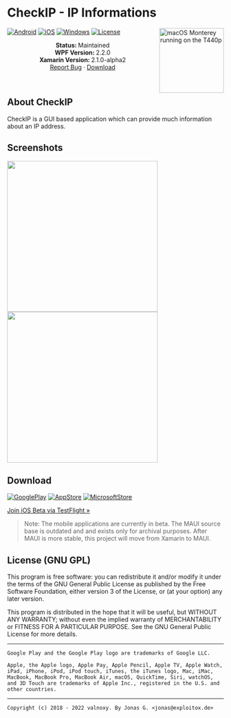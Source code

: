 # CheckIP - IP Informations

<img align="right" src="https://dl.exploitox.de/checkip/checkip.png" alt="macOS Monterey running on the T440p" width="150">

[![Android](https://img.shields.io/badge/Android-Xamarin-brightgreen.svg)](https://github.com/valnoxy/checkip/tree/main/CheckIP.Mobile)
[![iOS](https://img.shields.io/badge/iOS-Xamarin-green)](https://github.com/valnoxy/checkip/tree/main/CheckIP.Mobile)
[![Windows](https://img.shields.io/badge/Windows-WPF-blue)](https://github.com/valnoxy/checkip/tree/main/CheckIP.Windows)
[![License](https://img.shields.io/badge/license-GNU%20General%20Public%20License-purple)](/LICENSE)

<p align="center">
   <strong>Status: </strong>Maintained
   <br />
   <strong>WPF Version: </strong>2.2.0
   <br />
   <strong>Xamarin Version: </strong>2.1.0-alpha2
   <br />
   <a href="https://github.com/valnoxy/checkip/issues">Report Bug</a>
   ·
   <a href="https://github.com/valnoxy/checkip/releases">Download</a>
  </p>
</p>
</br>

## About CheckIP
CheckIP is a GUI based application which can provide much information about an IP address.

## Screenshots
<img src="https://dl.exploitox.de/checkip/v2.2.0/CheckIP_FetchIP.png" width="350"> <img src="https://dl.exploitox.de/checkip/v2.2.0/CheckIP_MyIP.png" width="350">

## Download
[![GooglePlay](https://dl.exploitox.de/checkip/PlayStoreBadge.png)](https://play.google.com/store/apps/details?id=dev.valnoxy.checkip)
[![AppStore](https://dl.exploitox.de/checkip/AppStoreBadge.png)](https://apps.apple.com/us/app/checkip-ip-informations/id1618841457)
[![MicrosoftStore](https://dl.exploitox.de/checkip/MicrosoftStoreBadge.png)](https://www.microsoft.com/store/apps/9NFGS0SX9CP3)

<a href="https://testflight.apple.com/join/auUvXWJJ">Join iOS Beta via TestFlight »</a>

> Note: The mobile applications are currently in beta. The MAUI source base is outdated and and exists only for archival purposes. After MAUI is more stable, this project will move from Xamarin to MAUI.

## License (GNU GPL)
This program is free software: you can redistribute it and/or modify
it under the terms of the GNU General Public License as published by
the Free Software Foundation, either version 3 of the License, or
(at your option) any later version.


This program is distributed in the hope that it will be useful,
but WITHOUT ANY WARRANTY; without even the implied warranty of
MERCHANTABILITY or FITNESS FOR A PARTICULAR PURPOSE. See the
GNU General Public License for more details.

---

```Google Play and the Google Play logo are trademarks of Google LLC.```

```Apple, the Apple logo, Apple Pay, Apple Pencil, Apple TV, Apple Watch, iPad, iPhone, iPod, iPod touch, iTunes, the iTunes logo, Mac, iMac, MacBook, MacBook Pro, MacBook Air, macOS, QuickTime, Siri, watchOS, and 3D Touch are trademarks of Apple Inc., registered in the U.S. and other countries.```

---
```Copyright (c) 2018 - 2022 valnoxy. By Jonas G. <jonas@exploitox.de>```
